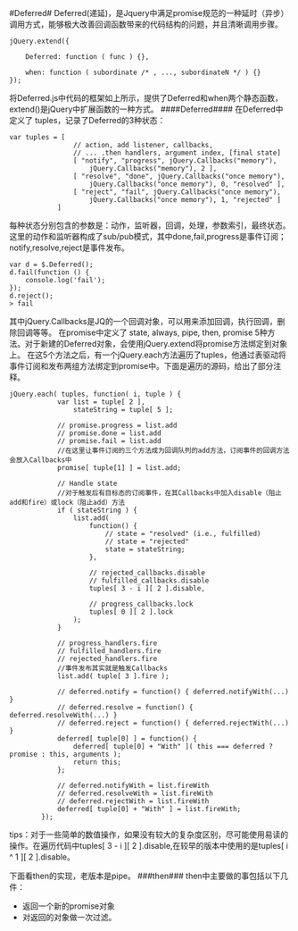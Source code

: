 #Deferred#
Deferred(递延)，是Jquery中满足promise规范的一种延时（异步）调用方式，能够极大改善回调函数带来的代码结构的问题，并且清晰调用步骤。
```
jQuery.extend({

	Deferred: function ( func ) {},

	when: function ( subordinate /* , ..., subordinateN */ ) {}
});
```
将Deferred.js中代码的框架如上所示，提供了Deferred和when两个静态函数，extend()是jQuery中扩展函数的一种方式。
####Deferred####
在Deferred中定义了 tuples，记录了Deferred的3种状态：
```
var tuples = [
				// action, add listener, callbacks,
				// ... .then handlers, argument index, [final state]
				[ "notify", "progress", jQuery.Callbacks("memory"),
					jQuery.Callbacks("memory"), 2 ],
				[ "resolve", "done", jQuery.Callbacks("once memory"),
					jQuery.Callbacks("once memory"), 0, "resolved" ],
				[ "reject", "fail", jQuery.Callbacks("once memory"),
					jQuery.Callbacks("once memory"), 1, "rejected" ]
			]
```
每种状态分别包含的参数是：动作，监听器，回调，处理，参数索引，最终状态。这里的动作和监听器构成了sub/pub模式，其中done,fail,progress是事件订阅；notify,resolve,reject是事件发布。
```
var d = $.Deferred();
d.fail(function () {
	console.log('fail');
});
d.reject();
> fail
```
其中jQuery.Callbacks是JQ的一个回调对象，可以用来添加回调，执行回调，删除回调等等。
在promise中定义了 state, always, pipe, then, promise 5种方法。对于新建的Deferred对象，会使用jQuery.extend将promise方法绑定到对象上。
在这5个方法之后，有一个jQuery.each方法遍历了tuples，他通过表驱动将事件订阅和发布两组方法绑定到promise中。下面是遍历的源码，给出了部分注释。
```
jQuery.each( tuples, function( i, tuple ) {
			var list = tuple[ 2 ],
				stateString = tuple[ 5 ];

			// promise.progress = list.add
			// promise.done = list.add
			// promise.fail = list.add
			//在这里让事件订阅的三个方法成为回调队列的add方法，订阅事件的回调方法会放入Callbacks中
			promise[ tuple[1] ] = list.add;

			// Handle state
			//对于触发后有目标态的订阅事件，在其Callbacks中加入disable（阻止add和fire）或lock（阻止add）方法
			if ( stateString ) {
				list.add(
					function() {
						// state = "resolved" (i.e., fulfilled)
						// state = "rejected"
						state = stateString;
					},

					// rejected_callbacks.disable
					// fulfilled_callbacks.disable
					tuples[ 3 - i ][ 2 ].disable,

					// progress_callbacks.lock
					tuples[ 0 ][ 2 ].lock
				);
			}

			// progress_handlers.fire
			// fulfilled_handlers.fire
			// rejected_handlers.fire
			//事件发布其实就是触发Callbacks
			list.add( tuple[ 3 ].fire );

			// deferred.notify = function() { deferred.notifyWith(...) }
			// deferred.resolve = function() { deferred.resolveWith(...) }
			// deferred.reject = function() { deferred.rejectWith(...) }
			deferred[ tuple[0] ] = function() {
				deferred[ tuple[0] + "With" ]( this === deferred ? promise : this, arguments );
				return this;
			};

			// deferred.notifyWith = list.fireWith
			// deferred.resolveWith = list.fireWith
			// deferred.rejectWith = list.fireWith
			deferred[ tuple[0] + "With" ] = list.fireWith;
		});
```
tips：对于一些简单的数值操作，如果没有较大的复杂度区别，尽可能使用易读的操作。在遍历代码中tuples[ 3 - i ][ 2 ].disable,在较早的版本中使用的是tuples[ i ^ 1 ][ 2 ].disable。

下面看then的实现，老版本是pipe。
###then###
then中主要做的事包括以下几件：
* 返回一个新的promise对象
* 对返回的对象做一次过滤。
